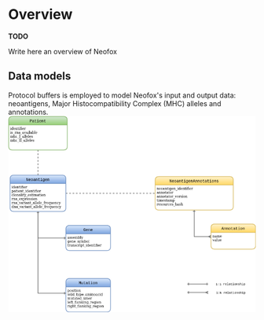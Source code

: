 # Overview

**TODO**

Write here an overview of Neofox



## Data models

Protocol buffers is employed to model Neofox's input and output data: neoantigens, Major Histocompatibility Complex (MHC) alleles and annotations.
![Neofox model](../figures/neofox_model.png)


